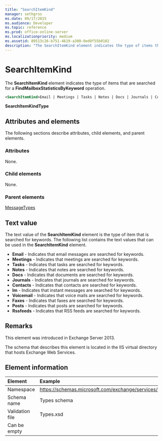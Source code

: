 ```yaml
---
title: "SearchItemKind" 
manager: sethgros
ms.date: 09/17/2015
ms.audience: Developer
ms.topic: reference
ms.prod: office-online-server
ms.localizationpriority: medium
ms.assetid: 89513c26-b751-4619-a300-0ed8f55b0102
description: "The SearchItemKind element indicates the type of items that are searched for a FindMailboxStatisticsByKeyword operation."
---
```


# SearchItemKind

The **SearchItemKind** element indicates the type of items that are searched for a **FindMailboxStatisticsByKeyword** operation.
  
```XML
<SearchItemKind>Email | Meetings | Tasks | Notes | Docs | Journals | Contacts | Im | Voicemail | Faxes | Posts | Rssfeeds</SearchItemKind>
```

**SearchItemKindType**

## Attributes and elements

The following sections describe attributes, child elements, and parent elements.
  
### Attributes

None.
  
### Child elements

None.
  
### Parent elements

[MessageTypes](messagetypes.md)
  
## Text value

The text value of the **SearchItemKind** element is the type of item that is searched for keywords. The following list contains the text values that can be used in the **SearchItemKind** element.
  
- **Email** - Indicates that email messages are searched for keywords.
- **Meetings** - Indicates that meetings are searched for keywords.
- **Tasks** - Indicates that tasks are searched for keywords.
- **Notes** - Indicates that notes are searched for keywords.
- **Docs** - Indicates that documents are searched for keywords.
- **Journals** - Indicates that journals are searched for keywords.
- **Contacts** - Indicates that contacts are searched for keywords.
- **Im** - Indicates that instant messages are searched for keywords.
- **Voicemail** - Indicates that voice mails are searched for keywords.
- **Faxes** - Indicates that faxes are searched for keywords.
- **Posts** - Indicates that posts are searched for keywords.
- **Rssfeeds** - Indicates that RSS feeds are searched for keywords.

## Remarks

This element was introduced in Exchange Server 2013.
  
The schema that describes this element is located in the IIS virtual directory that hosts Exchange Web Services.
  
## Element information

| Element | Example |
|:-----|:-----|
|Namespace |https://schemas.microsoft.com/exchange/services/2006/types |
|Schema name |Types schema |
|Validation file |Types.xsd |
|Can be empty ||
